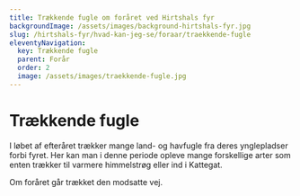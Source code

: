 ```yaml
---
title: Trækkende fugle om foråret ved Hirtshals fyr
backgroundImage: /assets/images/background-hirtshals-fyr.jpg
slug: /hirtshals-fyr/hvad-kan-jeg-se/foraar/traekkende-fugle
eleventyNavigation:
  key: Trækkende fugle
  parent: Forår
  order: 2
  image: /assets/images/traekkende-fugle.jpg
---
```

# Trækkende fugle

I løbet af efteråret trækker mange land- og havfugle fra deres ynglepladser forbi fyret. Her kan man i denne periode opleve mange forskellige arter som enten trækker til varmere himmelstrøg eller ind i Kattegat.

Om foråret går trækket den modsatte vej.
